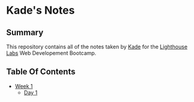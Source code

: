 # Kade's Notes
## Summary
This repository contains all of the notes taken by [Kade](https://github.com/KadeKobussen) for the [Lighthouse Labs](https://www.lighthouselabs.ca/) Web Developement Bootcamp.
## Table Of Contents
* [Week 1](/Week_1)
  * [Day 1](/Week_1/Day_1)